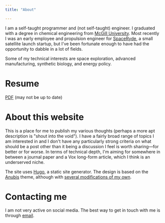 ```yaml
---
title: "About"

---
```


I am a self-taught programmer and (not self-taught) engineer. I graduated with a degree in chemical engineering from [McGill University](https://www.mcgill.ca/). Most recently I was an early employee and propulsion engineer for [SpaceRyde](https://www.spaceryde.com/), a small satellite launch startup, but I've been fortunate enough to have had the opportunity to dabble in a lot of fields. 

Some of my technical interests are space exploration, advanced manufacturing, synthetic biology, and energy policy.

# Resume
[PDF](/doc/CV.pdf) (may not be up to date)

# About this website 
This is a place for me to publish my various thoughts (perhaps a more apt description is "shout into the void"). I have a fairly broad range of topics I am interested in and I don't have any particularly strong criteria on what should be a post other than it being a discussion I feel is worth sharing&mdash;for better or for worse. In terms of technical depth, I'm aiming for somewhere in between a journal paper and a Vox long-form article, which I think is an underserved niche. 

The site uses [Hugo](https://gohugo.io/), a static site generator. The design is based on the [Anubis](https://github.com/mitrichius/hugo-theme-anubis) theme, although with [several modifications of my own](https://github.com/LiemDQ/hugo-theme-anubis).

# Contacting me
I am not very active on social media. The best way to get in touch with me is through [email](mailto:liem.daq@gmail.com).